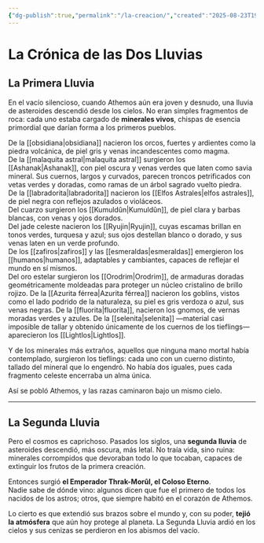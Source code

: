 ```yaml
---
{"dg-publish":true,"permalink":"/la-creacion/","created":"2025-08-23T19:06:26.290-06:00","updated":"2025-08-24T22:42:32.000-06:00"}
---
```


# **La Crónica de las Dos Lluvias**

## La Primera Lluvia

En el vacío silencioso, cuando Athemos aún era joven y desnudo, una lluvia de asteroides descendió desde los cielos. No eran simples fragmentos de roca: cada uno estaba cargado de **minerales vivos**, chispas de esencia primordial que darían forma a los primeros pueblos.

De la [[obsidiana\|obsidiana]] nacieron los orcos, fuertes y ardientes como la piedra volcánica, de piel gris y venas incandescentes como magma.  
De la [[malaquita astral\|malaquita astral]] surgieron los [[Ashanak\|Ashanak]], con piel oscura y venas verdes que laten como savia mineral. Sus cuernos, largos y curvados, parecen troncos petrificados con vetas verdes y doradas, como ramas de un árbol sagrado vuelto piedra.  
De la [[labradorita\|labradorita]] nacieron los [[Elfos Astrales\|elfos astrales]], de piel negra con reflejos azulados o violáceos.  
Del cuarzo surgieron los [[Kumuldûn\|Kumuldûn]], de piel clara y barbas blancas, con venas y ojos dorados.  
Del jade celeste nacieron los [[Ryujin\|Ryujin]], cuyas escamas brillan en tonos verdes, turquesa y azul; sus ojos destellan blanco o dorado, y sus venas laten en un verde profundo.  
De los [[zafiros\|zafiros]] y las [[esmeraldas\|esmeraldas]] emergieron los [[humanos\|humanos]], adaptables y cambiantes, capaces de reflejar el mundo en sí mismos.  
Del oro estelar surgieron los [[Orodrim\|Orodrim]], de armaduras doradas geométricamente moldeadas para proteger un núcleo cristalino de brillo rojizo.
De la [[Azurita férrea\|Azurita férrea]] nacieron los goblins, vistos como el lado podrido de la naturaleza, su piel es gris verdoza o azul, sus venas negras.
De la [[fluorita\|fluorita]], nacieron los gnomos, de vernas moradas verdes y azules.
De la [[selenita\|selenita]] —material casi imposible de tallar y obtenido únicamente de los cuernos de los tieflings— aparecieron los [[Lightlos\|Lightlos]].

Y de los minerales más extraños, aquellos que ninguna mano mortal había contemplado, surgieron los tieflings: cada uno con un cuerno distinto, tallado del mineral que lo engendró. No había dos iguales, pues cada fragmento celeste encerraba un alma única.

Así se pobló Athemos, y las razas caminaron bajo un mismo cielo.

---

## La Segunda Lluvia

Pero el cosmos es caprichoso. Pasados los siglos, una **segunda lluvia** de asteroides descendió, más oscura, más letal. No traía vida, sino ruina: minerales corrompidos que devoraban todo lo que tocaban, capaces de extinguir los frutos de la primera creación.

Entonces surgió **el Emperador Thrak-Morûl, el Coloso Eterno**.  
Nadie sabe de dónde vino: algunos dicen que fue el primero de todos los nacidos de los astros; otros, que siempre habitó en el corazón de Athemos.

Lo cierto es que extendió sus brazos sobre el mundo y, con su poder, **tejió la atmósfera** que aún hoy protege al planeta. La Segunda Lluvia ardió en los cielos y sus cenizas se perdieron en los abismos del vacío.

